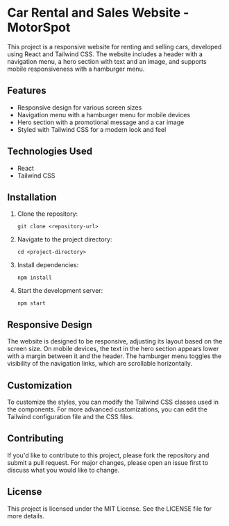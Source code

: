 
  <h1>Car Rental and Sales Website - MotorSpot</h1>

  <p>This project is a responsive website for renting and selling cars, developed using React and Tailwind CSS. The website includes a header with a navigation menu, a hero section with text and an image, and supports mobile responsiveness with a hamburger menu.</p>

  <h2>Features</h2>
  <ul>
    <li>Responsive design for various screen sizes</li>
    <li>Navigation menu with a hamburger menu for mobile devices</li>
    <li>Hero section with a promotional message and a car image</li>
    <li>Styled with Tailwind CSS for a modern look and feel</li>
  </ul>

  <h2>Technologies Used</h2>
  <ul>
    <li>React</li>
    <li>Tailwind CSS</li>
  </ul>

  <h2>Installation</h2>
  <ol>
    <li>Clone the repository:
      <pre><code>git clone &lt;repository-url&gt;</code></pre>
    </li>
    <li>Navigate to the project directory:
      <pre><code>cd &lt;project-directory&gt;</code></pre>
    </li>
    <li>Install dependencies:
      <pre><code>npm install</code></pre>
    </li>
    <li>Start the development server:
      <pre><code>npm start</code></pre>
    </li>
  </ol>


  <h2>Responsive Design</h2>
  <p>The website is designed to be responsive, adjusting its layout based on the screen size. On mobile devices, the text in the hero section appears lower with a margin between it and the header. The hamburger menu toggles the visibility of the navigation links, which are scrollable horizontally.</p>

  <h2>Customization</h2>
  <p>To customize the styles, you can modify the Tailwind CSS classes used in the components. For more advanced customizations, you can edit the Tailwind configuration file and the CSS files.</p>

  <h2>Contributing</h2>
  <p>If you'd like to contribute to this project, please fork the repository and submit a pull request. For major changes, please open an issue first to discuss what you would like to change.</p>

  <h2>License</h2>
  <p>This project is licensed under the MIT License. See the LICENSE file for more details.</p>